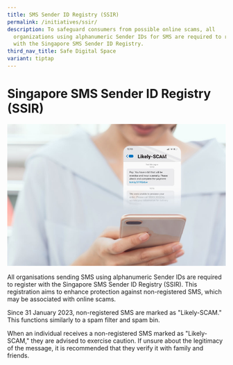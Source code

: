 ```yaml
---
title: SMS Sender ID Registry (SSIR)
permalink: /initiatives/ssir/
description: To safeguard consumers from possible online scams, all
  organizations using alphanumeric Sender IDs for SMS are required to register
  with the Singapore SMS Sender ID Registry.
third_nav_title: Safe Digital Space
variant: tiptap
---
```

# Singapore SMS Sender ID Registry (SSIR)

![Singapore SMS Sender ID Registry](/images/initiatives/overview-pages/ssir-overview.jpg)

All organisations sending SMS using alphanumeric Sender IDs are required to register with the Singapore SMS Sender ID Registry (SSIR). This registration aims to enhance protection against non-registered SMS, which may be associated with online scams.

Since 31 January 2023, non-registered SMS are marked as "Likely-SCAM." This functions similarly to a spam filter and spam bin.

When an individual receives a non-registered SMS marked as "Likely-SCAM," they are advised to exercise caution. If unsure about the legitimacy of the message, it is recommended that they verify it with family and friends.